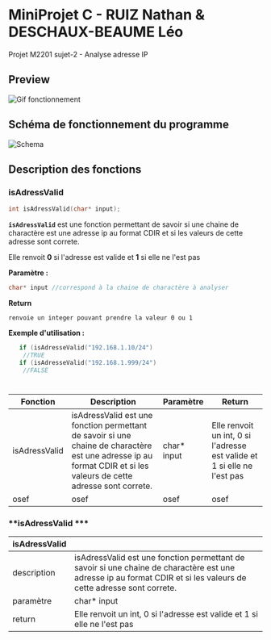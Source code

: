 # MiniProjet C - RUIZ Nathan & DESCHAUX-BEAUME Léo
 Projet M2201 
 sujet-2 - Analyse adresse IP

## **Preview**

![Gif fonctionnement](https://media.giphy.com/media/sla2HnCJ75JhkqUW6Q/giphy.gif)

## **Schéma de fonctionnement du programme**
![Schema](https://cdn.discordapp.com/attachments/707298011939733594/856234623223070720/Capture.PNG)

## **Description des fonctions**

### **isAdressValid**
```c 
int isAdressValid(char* input);
```

**`isAdressValid`** est une fonction permettant de savoir si une chaine de charactère est une adresse ip au format CDIR et si les valeurs de cette adresse sont correte.

Elle renvoit **0** si l'adresse est valide et **1** si elle ne l'est pas

**Paramètre :**
```c
char* input //correspond à la chaine de charactère à analyser
```

**Return**
```
renvoie un integer pouvant prendre la valeur 0 ou 1
```

**Exemple d'utilisation :**
```c
   if (isAdresseValid("192.168.1.10/24")
    //TRUE
   if (isAdresseValid("192.168.1.999/24")
    //FALSE
```

#

| Fonction | Description | Paramètre | Return | 
| -- | -- | -- | -- |
|isAdressValid | isAdressValid est une fonction permettant de savoir si une chaine de charactère est une adresse ip au format CDIR et si les valeurs de cette adresse sont correte. | char* input | Elle renvoit un int, 0 si l'adresse est valide et 1 si elle ne l'est pas
| osef | osef | osef | osef


### **isAdressValid ***
| isAdressValid | |
| -- | -- |
| description| isAdressValid est une fonction permettant de savoir si une chaine de charactère est une adresse ip au format CDIR et si les valeurs de cette adresse sont correte.
| paramètre | char* input |
| return | Elle renvoit un int, 0 si l'adresse est valide et 1 si elle ne l'est pas
